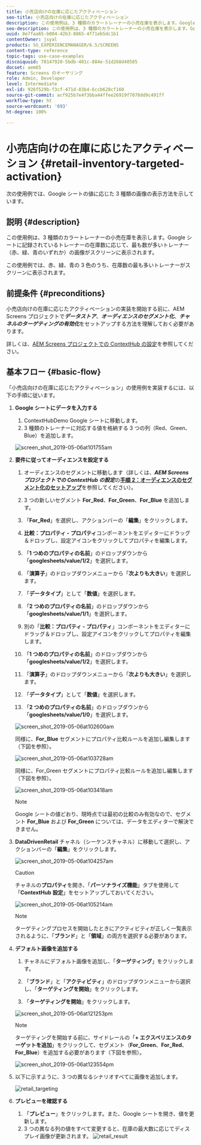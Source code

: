 ```yaml
---
title: 小売店向けの在庫に応じたアクティベーション
seo-title: 小売店向けの在庫に応じたアクティベーション
description: この使用例は、3 種類のカラートレーナーの小売在庫を表示します。Google シートに記録されているトレーナーの在庫数に応じて、最も数が多いトレーナー（赤、緑、青のいずれか）の画像がスクリーンに表示されます。
seo-description: この使用例は、3 種類のカラートレーナーの小売在庫を表示します。Google シートに記録されているトレーナーの在庫数に応じて、最も数が多いトレーナー（赤、緑、青のいずれか）の画像がスクリーンに表示されます。
uuid: 8e7faa65-b004-42b3-8865-4f71eb5dc1b1
contentOwner: jsyal
products: SG_EXPERIENCEMANAGER/6.5/SCREENS
content-type: reference
topic-tags: use-case-examples
discoiquuid: 70147920-5bdb-401c-884e-51d268d40585
docset: aem65
feature: Screens のオーサリング
role: Admin, Developer
level: Intermediate
exl-id: 926f529b-f3cf-471d-83b4-6ccb628cf160
source-git-commit: acf925b7e4f3bba44ffee26919f7078dd9c491ff
workflow-type: ht
source-wordcount: '693'
ht-degree: 100%

---
```


# 小売店向けの在庫に応じたアクティベーション {#retail-inventory-targeted-activation}

次の使用例では、Google シートの値に応じた 3 種類の画像の表示方法を示しています。

## 説明 {#description}

この使用例は、3 種類のカラートレーナーの小売在庫を表示します。Google シートに記録されているトレーナーの在庫数に応じて、最も数が多いトレーナー（赤、緑、青のいずれか）の画像がスクリーンに表示されます。

この使用例では、赤、緑、青の 3 色のうち、在庫数の最も多いトレーナーがスクリーンに表示されます。

## 前提条件 {#preconditions}

小売店向けの在庫に応じたアクティベーションの実装を開始する前に、AEM Screens プロジェクトで&#x200B;***データストア***、***オーディエンスのセグメント化***、***チャネルのターゲティングの有効化***&#x200B;をセットアップする方法を理解しておく必要があります。

詳しくは、[AEM Screens プロジェクトでの ContextHub の設定](configuring-context-hub.md)を参照してください。

## 基本フロー {#basic-flow}

「小売店向けの在庫に応じたアクティベーション」の使用例を実装するには、以下の手順に従います。

1. **Google シートにデータを入力する**

   1. ContextHubDemo Google シートに移動します。
   1. 3 種類のトレーナーに対応する値を格納する 3 つの列（Red、Green、Blue）を追加します。

   ![screen_shot_2019-05-06at101755am](assets/screen_shot_2019-05-06at101755am.png)

1. **要件に従ってオーディエンスを設定する**

   1. オーディエンスのセグメントに移動します（詳しくは、***AEM Screens プロジェクトでの ContextHub の設定***&#x200B;の&#x200B;**[手順 2：オーディエンスのセグメント化のセットアップ](configuring-context-hub.md)**&#x200B;を参照してください）。

   1. 3 つの新しいセグメント **For_Red**、**For_Green**、**For_Blue** を追加します。

   1. 「**For_Red**」を選択し、アクションバーの「**編集**」をクリックします。

   1. **比較：プロパティ - プロパティ**&#x200B;コンポーネントをエディターにドラッグ＆ドロップし、設定アイコンをクリックしてプロパティを編集します。
   1. 「**1 つめのプロパティの名前**」のドロップダウンから「**googlesheets/value/1/2**」を選択します。

   1. 「**演算子**」のドロップダウンメニューから「**次よりも大きい**」を選択します。

   1. 「**データタイプ**」として「**数値**」を選択します。

   1. 「**2 つめのプロパティの名前**」のドロップダウンから「**googlesheets/value/1/1**」を選択します。

   1. 別の「**比較：プロパティ - プロパティ**」コンポーネントをエディターにドラッグ＆ドロップし、設定アイコンをクリックしてプロパティを編集します。
   1. 「**1 つめのプロパティの名前**」のドロップダウンから「**googlesheets/value/1/2**」を選択します。

   1. 「**演算子**」のドロップダウンメニューから「**次よりも大きい**」を選択します。

   1. 「**データタイプ**」として「**数値**」を選択します。

   1. 「**2 つめのプロパティの名前**」のドロップダウンから「**googlesheets/value/1/0**」を選択します。

   ![screen_shot_2019-05-06at102600am](assets/screen_shot_2019-05-06at102600am.png)

   同様に、**For_Blue** セグメントにプロパティ比較ルールを追加し編集します（下図を参照）。

   ![screen_shot_2019-05-06at103728am](assets/screen_shot_2019-05-06at103728am.png)

   同様に、For_Green セグメントにプロパティ比較ルールを追加し編集します（下図を参照）。

   ![screen_shot_2019-05-06at103418am](assets/screen_shot_2019-05-06at103418am.png)

   >[!NOTE]
   >
   >Google シートの値どおり、現時点では最初の比較のみ有効なので、セグメント **For_Blue** および **For_Green** については、データをエディターで解決できません。

1. **DataDrivenRetail** チャネル（シーケンスチャネル）に移動して選択し、アクションバーの「**編集**」をクリックします。

   ![screen_shot_2019-05-06at104257am](assets/screen_shot_2019-05-06at104257am.png)

   >[!CAUTION]
   >
   >チャネルの&#x200B;**プロパティ**&#x200B;を開き、「**パーソナライズ機能**」タブを使用して「**ContextHub** **設定**」をセットアップしておいてください。

   ![screen_shot_2019-05-06at105214am](assets/screen_shot_2019-05-06at105214am.png)

   >[!NOTE]
   ターゲティングプロセスを開始したときにアクティビティが正しく一覧表示されるように、「**ブランド**」と「**領域**」の両方を選択する必要があります。

1. **デフォルト画像を追加する**

   1. チャネルにデフォルト画像を追加し、「**ターゲティング**」をクリックします。
   1. 「**ブランド**」と「**アクティビティ**」のドロップダウンメニューから選択し、「**ターゲティングを開始**」をクリックします。

   1. 「**ターゲティングを開始**」をクリックします。

   ![screen_shot_2019-05-06at121253pm](assets/screen_shot_2019-05-06at121253pm.png)

   >[!NOTE]
   ターゲティングを開始する前に、サイドレールの「**+ エクスペリエンスのターゲットを追加**」をクリックして、セグメント（**For_Green**、**For_Red**、**For_Blue**）を追加する必要があります（下図を参照）。

   ![screen_shot_2019-05-06at123554pm](assets/screen_shot_2019-05-06at123554pm.png)

1. 以下に示すように、3 つの異なるシナリオすべてに画像を追加します。

   ![retail_targeting](assets/retail_targeting.gif)

1. **プレビューを確認する**

   1. 「**プレビュー**」をクリックします。また、Google シートを開き、値を更新します。
   1. 3 つの異なる列の値をすべて変更すると、在庫の最大数に応じてディスプレイ画像が更新されます。
   ![retail_result](assets/retail_result.gif)
